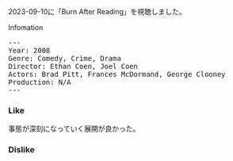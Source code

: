 2023-09-10に「Burn After Reading」を視聴しました。

Infomation

<pre>
---
Year: 2008
Genre: Comedy, Crime, Drama
Director: Ethan Coen, Joel Coen
Actors: Brad Pitt, Frances McDormand, George Clooney
Production: N/A
---
</pre>

### Like

事態が深刻になっていく展開が良かった。

### Dislike
